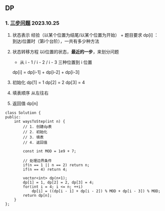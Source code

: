 ## DP

### 1. [三步问题](https://leetcode.cn/problems/three-steps-problem-lcci/) 2023.10.25

1. 状态表示
    经验（以某个位置为结尾/以某个位置为开始） + 题目要求
    dp[i] ： 到达i位置时（第i个台阶），一共有多少种方法

2. 状态转移方程
    以i位置的状态，**最近的一步**，来划分问题
    - 从 i - 1 / i - 2 / i - 3 三种位置到 i 位置

    dp[i] = dp[i-1] + dp[i-2] + dp[i-3]

3. 初始化
    dp[1] = 1
    dp[2] = 2
    dp[3] = 4

4. 填表顺序
   从左往右

5. 返回值
   dp[n]


```cpp{.line-numbers}
class Solution {
public:
    int waysToStep(int n) {
        // 1. 创建dp表
        // 2. 初始化
        // 3. 填表
        // 4. 返回值

        const int MOD = 1e9 + 7;

        // 处理边界条件
        if(n == 1 || n == 2) return n;
        if(n == 4) return 4;

        vector<int> dp(n+1);
        dp[1] = 1, dp[2] = 2, dp[3] = 4;
        for(int i = 4; i <= n; ++i)
            dp[i] = ((dp[i - 1] + dp[i - 2]) % MOD + dp[i - 3]) % MOD;
        return dp[n];
    }
};
```

